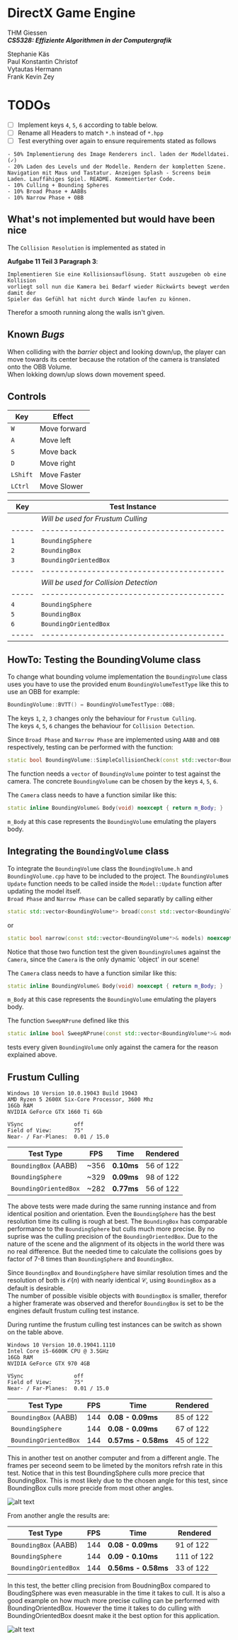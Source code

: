 # DirectX Game Engine
THM Giessen  
**_CS5328: Effiziente Algorithmen in der Computergrafik_**

Stephanie Käs  
Paul Konstantin Christof  
Vytautas Hermann  
Frank Kevin Zey

# TODOs
- [ ] Implement keys `4`, `5`, `6` according to table below.
- [ ] Rename all Headers to match `*.h` instead of `*.hpp`
- [ ] Test everything over again to ensure requirements stated as follows
```
- 50% Implementierung des Image Renderers incl. laden der Modelldatei. (✓)
- 20% Laden des Levels und der Modelle. Rendern der kompletten Szene. Navigation mit Maus und Tastatur. Anzeigen Splash - Screens beim Laden. Lauffähiges Spiel. README. Kommentierter Code.
- 10% Culling + Bounding Spheres
- 10% Broad Phase + AABBs
- 10% Narrow Phase + OBB
```

## What's not implemented but would have been nice
The `Collision Resolution` is implemented as stated in

**Aufgabe 11 Teil 3 Paragraph 3**:
```
Implementieren Sie eine Kollisionsauflösung. Statt auszugeben ob eine Kollision
vorliegt soll nun die Kamera bei Bedarf wieder Rückwärts bewegt werden damit der
Spieler das Gefühl hat nicht durch Wände laufen zu können.
```
Therefor a smooth running along the walls isn't given.

## Known *Bugs*
When colliding with the *barrier* object and looking down/up, the player can move
towards its center because the rotation of the camera is translated onto the OBB
Volume.  
When lokking down/up slows down movement speed.

## Controls
| Key      | Effect       |
|----------|--------------|
| `W`      | Move forward |
| `A`      | Move left    |
| `S`      | Move back    |
| `D`      | Move right   |
| `LShift` | Move Faster  |
| `LCtrl`  | Move Slower  |

| Key | Test Instance                          |
|-----|----------------------------------------|
|     | *Will be used for Frustum Culling*     |
|-----|----------------------------------------|
| `1` | `BoundingSphere`                       |
| `2` | `BoundingBox`                          |
| `3` | `BoundingOrientedBox`                  |
|-----|----------------------------------------|
|     | *Will be used for Collision Detection* |
|-----|----------------------------------------|
| `4` | `BoundingSphere`                       |
| `5` | `BoundingBox`                          |
| `6` | `BoundingOrientedBox`                  |
|-----|----------------------------------------|

## HowTo: Testing the BoundingVolume class
To change what bounding volume implementation the `BoundingVolume` class
uses you have to use the provided enum `BoundingVolumeTestType` like
this to use an OBB for example:
```c++
BoundingVolume::BVTT() = BoundingVolumeTestType::OBB;
```

The keys `1`, `2`, `3` changes only the behaviour for `Frustum Culling`.  
The keys `4`, `5`, `6` changes the behaviour for `Collision Detection`.

Since `Broad Phase` and `Narrow Phase` are implemented using `AABB` and `OBB` respectively,
testing can be performed with the function:
```c++
static bool BoundingVolume::SimpleCollisionCheck(const std::vector<BoundingVolume*>& models) noexcept;
```
The function needs a `vector` of `BoundingVolume` pointer to test against the camera. The concrete
`BoundingVolume` can be chosen by the keys `4`, `5`, `6`.

The `Camera` class needs to have a function similar like this:
```c++
static inline BoundingVolume& Body(void) noexcept { return m_Body; }
```
`m_Body` at this case represents the `BoundingVolume` emulating the players body.

## Integrating the `BoundingVolume` class
To integrate the `BoundingVolume` class the `BoundingVolume.h` and `BoundingVolume.cpp` have to be included to the
project. The `BoundingVolume`s `Update` function needs to be called inside the `Model::Update` function after updating
the model itself.  
`Broad Phase` and `Narrow Phase` can be called separatly by calling either
```c++
static std::vector<BoundingVolume*> broad(const std::vector<BoundingVolume*>& models) noexcept;
```
or
```c++
static bool narrow(const std::vector<BoundingVolume*>& models) noexcept;
```
Notice that those two function test the given `BoundingVolume`s against the `Camera`, since the `Camera` is the
only dynamic 'object' in our scene!  

The `Camera` class needs to have a function similar like this:
```c++
static inline BoundingVolume& Body(void) noexcept { return m_Body; }
```
`m_Body` at this case represents the `BoundingVolume` emulating the players body.

The function `SweepNPrune` defined like this
```c++
static inline bool SweepNPrune(const std::vector<BoundingVolume*>& models) noexcept { return narrow(broad(models)); }
```
tests every given `BoundingVolume` only against the camera for the reason explained above.

## Frustum Culling
```
Windows 10 Version 10.0.19043 Build 19043
AMD Ryzen 5 2600X Six-Core Processor, 3600 Mhz
16Gb RAM
NVIDIA GeForce GTX 1660 Ti 6Gb

VSync                off
Field of View:       75°
Near- / Far-Planes:  0.01 / 15.0
```

| **Test Type**         | **FPS** | **Time**   | **Rendered** |
|-----------------------|---------|------------|--------------|
| `BoundingBox` (AABB)  | ~356    | **0.10ms** | 56 of 122    |
| `BoundingSphere`      | ~329    | **0.09ms** | 98 of 122    |
| `BoundingOrientedBox` | ~282    | **0.77ms** | 56 of 122    |

The above tests were made during the same running instance and from identical
position and orientation. Even the `BoundingSphere` has the best resolution time
its culling is rough at best. The `BoundingBox` has comparable performance to the
`BoundingSphere` but culls much more precise. By no suprise was the culling precision
of the `BoundingOrientedBox`. Due to the nature of the scene and the alignment of its
objects in the world there was no real difference. But the needed time to calculate
the collisions goes by factor of 7-8 times than `BoundingSphere` and `BoundingBox`.

Since `BoundingBox` and `BoundingSphere` have similar resolution times and the
resolution of both is $\mathcal{O}(n)$ with nearly identical $\mathcal{C}$, using
`BoundingBox` as a default is desirable.  
The number of possible visible objects with `BoundingBox` is smaller, therefor a
higher framerate was observed and therefor `BoundingBox` is set to be the engines
default frustum culling test instance.

During runtime the frustum culling test instances can be switch as shown on the table
above.


```
Windows 10 Version 10.0.19041.1110
Intel Core i5-6600K CPU @ 3.5GHz
16Gb RAM
NVIDIA GeForce GTX 970 4GB

VSync                off
Field of View:       75°
Near- / Far-Planes:  0.01 / 15.0
```

| **Test Type**         | **FPS** | **Time**            | **Rendered** |
|-----------------------|---------|---------------------|--------------|
| `BoundingBox` (AABB)  | 144    | **0.08 - 0.09ms**   | 85 of 122    |
| `BoundingSphere`      | 144    | **0.08 - 0.09ms**   | 67 of 122    |
| `BoundingOrientedBox` | 144    | **0.57ms - 0.58ms** | 45 of 122    |

This in another test on another computer and from a different angle.
The frames per seceond seem to be limeted by the monitors refrsh rate in this test.
Notice that in this test BoundingSphere culls more precice that BoundingBox.
This is most likely due to the chosen angle for this test, since BoundingBox
culls more precide from most other angles.

![alt text](https://github.com/Antideuteron/DirectX_GameEngine/blob/main/TestAngle.PNG "Test angle 1")

From another angle the results are:

| **Test Type**         | **FPS** | **Time**            | **Rendered** |
|-----------------------|---------|---------------------|--------------|
| `BoundingBox` (AABB)  | 144     | **0.08 - 0.09ms**   | 91 of 122    |
| `BoundingSphere`      | 144     | **0.09 - 0.10ms**   | 111 of 122   |
| `BoundingOrientedBox` | 144     | **0.56ms - 0.58ms** | 33 of 122    |

In this test, the better clling precision from BoudningBox compared to BoudingSphere was even measurable
in the time it takes to cull.
It is also a good example on how much more precise culling can be performed with
BoundingOrientedBox. However the time it takes to do culling with
BoundingOrientedBox doesnt make it the best option for this application.

![alt text](https://github.com/Antideuteron/DirectX_GameEngine/blob/main/TestAngle2.PNG "Test angle 2")
